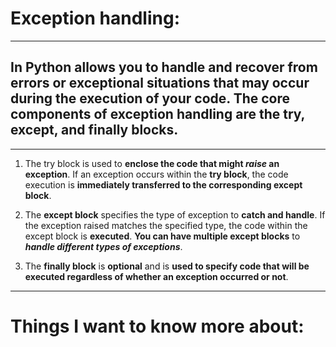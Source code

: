# Exception handling:
****
In Python allows you to **handle and recover from errors or exceptional situations** that may occur during the **execution of your code**. The core components of exception handling are the **try, except, and finally blocks**.
-----
****
1. The try block is used to **enclose the code that might ***raise*** an exception**. If an exception occurs within the **try block**, the code execution is **immediately transferred to the corresponding except block**.

2. The **except block** specifies the type of exception to **catch and handle**. If the exception raised matches the specified type, the code within the except block is **executed**. **You can have multiple except blocks** to ***handle different types of exceptions***.

3. The **finally block** is **optional** and is **used to specify code that will be executed regardless of whether an exception occurred or not**.
*****
# Things I want to know more about: